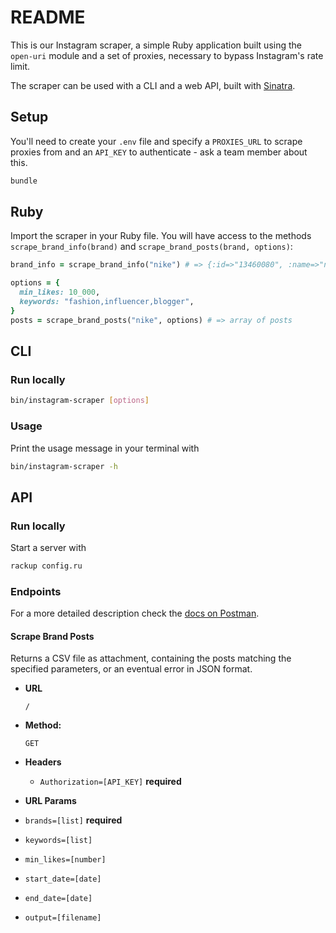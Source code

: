 # README

This is our Instagram scraper, a simple Ruby application built using the `open-uri` module and a set of proxies, necessary to bypass Instagram's rate limit.

The scraper can be used with a CLI and a web API, built with [Sinatra](http://sinatrarb.com/).

## Setup

You'll need to create your `.env` file and specify a `PROXIES_URL` to scrape proxies from and an `API_KEY` to authenticate - ask a team member about this.

```sh
bundle
```

## Ruby

Import the scraper in your Ruby file. You will have access to the methods `scrape_brand_info(brand)` and `scrape_brand_posts(brand, options)`:

```ruby
brand_info = scrape_brand_info("nike") # => {:id=>"13460080", :name=>"nike", :username=>"nike", :url=>"https://www.instagram.com/nike"}

options = {
  min_likes: 10_000,
  keywords: "fashion,influencer,blogger",
}
posts = scrape_brand_posts("nike", options) # => array of posts
```

## CLI

### Run locally

```sh
bin/instagram-scraper [options]
```

### Usage

Print the usage message in your terminal with

```sh
bin/instagram-scraper -h
```

## API

### Run locally

Start a server with

```sh
rackup config.ru
```

### Endpoints

For a more detailed description check the [docs on Postman](https://documenter.getpostman.com/view/8797404/SVtVSnfz?version=latest).

#### Scrape Brand Posts

Returns a CSV file as attachment, containing the posts matching the specified parameters, or an eventual error in JSON format.

* **URL**

  `/`

* **Method:**

  `GET`

* **Headers**

  * `Authorization=[API_KEY]` **required**

*  **URL Params**

  * `brands=[list]` **required**
  * `keywords=[list]`
  * `min_likes=[number]`
  * `start_date=[date]`
  * `end_date=[date]`
  * `output=[filename]`
